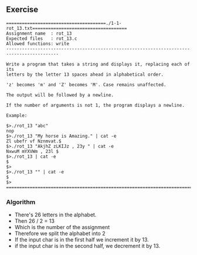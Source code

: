 ## Exercise

```
======================================./1-1-rot_13.txt====================================
Assignment name  : rot_13
Expected files   : rot_13.c
Allowed functions: write
------------------------------------------------------------------------------------------

Write a program that takes a string and displays it, replacing each of its
letters by the letter 13 spaces ahead in alphabetical order.

'z' becomes 'm' and 'Z' becomes 'M'. Case remains unaffected.

The output will be followed by a newline.

If the number of arguments is not 1, the program displays a newline.

Example:

$>./rot_13 "abc"
nop
$>./rot_13 "My horse is Amazing." | cat -e
Zl ubefr vf Nznmvat.$
$>./rot_13 "AkjhZ zLKIJz , 23y " | cat -e
NxwuM mYXVWm , 23l $
$>./rot_13 | cat -e
$
$>
$>./rot_13 "" | cat -e
$
$>
==========================================================================================
```

### Algorithm

- There's 26 letters in the alphabet.
- Then 26 / 2 = 13
- Which is the number of the assignment
- Therefore we split the alphabet into 2
- If the input char is in the first half we increment it by 13.
- if the input char is in the second half, we decrement it by 13.